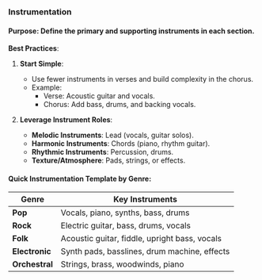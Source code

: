 ### **Instrumentation**

#### **Purpose**: Define the primary and supporting instruments in each section.

**Best Practices**:

1. **Start Simple**:
    
    - Use fewer instruments in verses and build complexity in the chorus.
    - Example:
        - Verse: Acoustic guitar and vocals.
        - Chorus: Add bass, drums, and backing vocals.
2. **Leverage Instrument Roles**:
    
    - **Melodic Instruments**: Lead (vocals, guitar solos).
    - **Harmonic Instruments**: Chords (piano, rhythm guitar).
    - **Rhythmic Instruments**: Percussion, drums.
    - **Texture/Atmosphere**: Pads, strings, or effects.

#### **Quick Instrumentation Template by Genre**:

|Genre|Key Instruments|
|---|---|
|**Pop**|Vocals, piano, synths, bass, drums|
|**Rock**|Electric guitar, bass, drums, vocals|
|**Folk**|Acoustic guitar, fiddle, upright bass, vocals|
|**Electronic**|Synth pads, basslines, drum machine, effects|
|**Orchestral**|Strings, brass, woodwinds, piano|